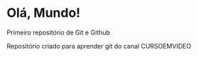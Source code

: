 # Olá, Mundo! 
 Primeiro repositório de Git e Github

 Repositório criado para aprender git do  canal CURSOEMVIDEO

